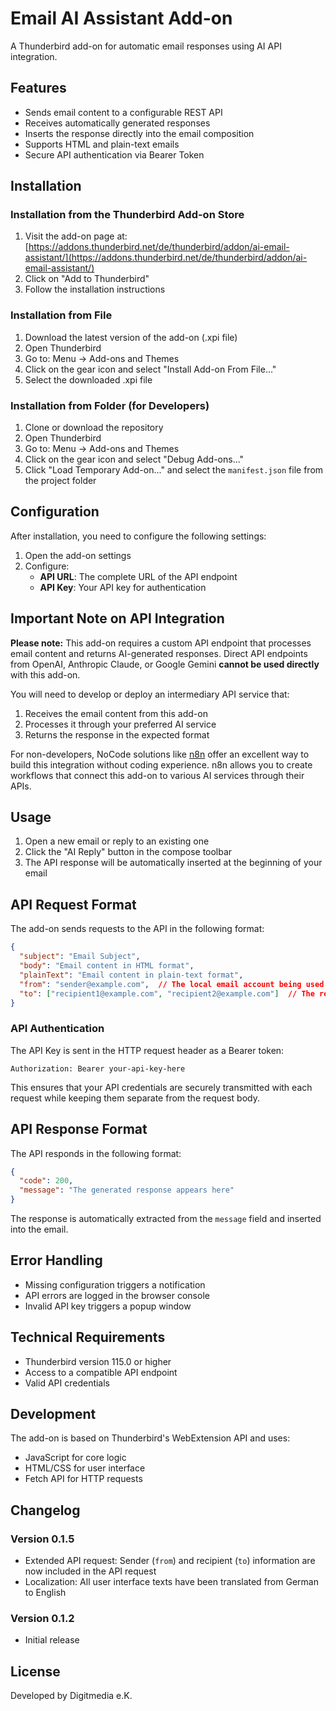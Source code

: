 # Email AI Assistant Add-on

A Thunderbird add-on for automatic email responses using AI API integration.

## Features

- Sends email content to a configurable REST API
- Receives automatically generated responses
- Inserts the response directly into the email composition
- Supports HTML and plain-text emails
- Secure API authentication via Bearer Token

## Installation

### Installation from the Thunderbird Add-on Store

1. Visit the add-on page at: [https://addons.thunderbird.net/de/thunderbird/addon/ai-email-assistant/](https://addons.thunderbird.net/de/thunderbird/addon/ai-email-assistant/)
2. Click on "Add to Thunderbird"
3. Follow the installation instructions

### Installation from File

1. Download the latest version of the add-on (.xpi file)
2. Open Thunderbird
3. Go to: Menu → Add-ons and Themes
4. Click on the gear icon and select "Install Add-on From File..."
5. Select the downloaded .xpi file

### Installation from Folder (for Developers)

1. Clone or download the repository
2. Open Thunderbird
3. Go to: Menu → Add-ons and Themes
4. Click on the gear icon and select "Debug Add-ons..."
5. Click "Load Temporary Add-on..." and select the `manifest.json` file from the project folder

## Configuration

After installation, you need to configure the following settings:

1. Open the add-on settings
2. Configure:
   - **API URL**: The complete URL of the API endpoint
   - **API Key**: Your API key for authentication

## Important Note on API Integration

**Please note:** This add-on requires a custom API endpoint that processes email content and returns AI-generated responses. Direct API endpoints from OpenAI, Anthropic Claude, or Google Gemini **cannot be used directly** with this add-on.

You will need to develop or deploy an intermediary API service that:
1. Receives the email content from this add-on
2. Processes it through your preferred AI service
3. Returns the response in the expected format

For non-developers, NoCode solutions like [n8n](https://n8n.io/) offer an excellent way to build this integration without coding experience. n8n allows you to create workflows that connect this add-on to various AI services through their APIs.

## Usage

1. Open a new email or reply to an existing one
2. Click the "AI Reply" button in the compose toolbar
3. The API response will be automatically inserted at the beginning of your email

## API Request Format

The add-on sends requests to the API in the following format:

```json
{
  "subject": "Email Subject",
  "body": "Email content in HTML format",
  "plainText": "Email content in plain-text format",
  "from": "sender@example.com",  // The local email account being used
  "to": ["recipient1@example.com", "recipient2@example.com"]  // The recipient(s) of the email
}
```

### API Authentication

The API Key is sent in the HTTP request header as a Bearer token:

```
Authorization: Bearer your-api-key-here
```

This ensures that your API credentials are securely transmitted with each request while keeping them separate from the request body.

## API Response Format

The API responds in the following format:

```json
{
  "code": 200,
  "message": "The generated response appears here"
}
```

The response is automatically extracted from the `message` field and inserted into the email.

## Error Handling

- Missing configuration triggers a notification
- API errors are logged in the browser console
- Invalid API key triggers a popup window

## Technical Requirements

- Thunderbird version 115.0 or higher
- Access to a compatible API endpoint
- Valid API credentials

## Development

The add-on is based on Thunderbird's WebExtension API and uses:
- JavaScript for core logic
- HTML/CSS for user interface
- Fetch API for HTTP requests

## Changelog

### Version 0.1.5
- Extended API request: Sender (`from`) and recipient (`to`) information are now included in the API request
- Localization: All user interface texts have been translated from German to English

### Version 0.1.2
- Initial release

## License

Developed by Digitmedia e.K.